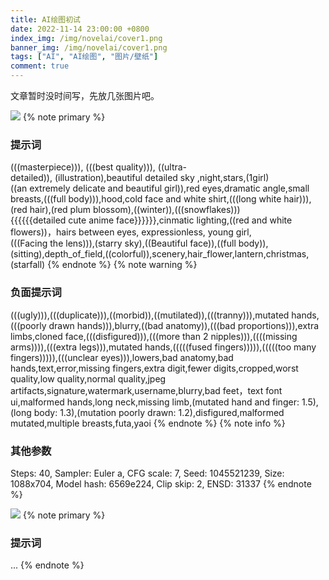 ```yaml
---
title: AI绘图初试
date: 2022-11-14 23:00:00 +0800
index_img: /img/novelai/cover1.png
banner_img: /img/novelai/cover1.png
tags: ["AI", "AI绘图", "图片/壁纸"]
comment: true
---
```

<!--more-->
文章暂时没时间写，先放几张图片吧。

![](/img/novelai/1001.png)
{% note primary %}
### 提示词
(((masterpiece))), (((best quality))), ((ultra-detailed)), (illustration),beautiful detailed sky ,night,stars,(1girl)((an extremely delicate and beautiful girl)),red eyes,dramatic angle,small breasts,(((full body))),hood,cold face and white shirt,(((long white hair))),(red hair),(red plum blossom),((winter)),(((snowflakes))){{{{{{detailed cute anime face}}}}}},cinmatic lighting,((red and white flowers))，hairs between eyes, expressionless, young girl,(((Facing the lens))),(starry sky),((Beautiful face)),((full body)),(sitting),depth_of_field,((colorful)),scenery,hair_flower,lantern,christmas,(starfall)
{% endnote %}
{% note warning %}
### 负面提示词
(((ugly))),(((duplicate))),((morbid)),((mutilated)),(((tranny))),mutated hands,(((poorly drawn hands))),blurry,((bad anatomy)),(((bad proportions))),extra limbs,cloned face,(((disfigured))),(((more than 2 nipples))),((((missing arms)))),(((extra legs))),mutated hands,(((((fused fingers))))),(((((too many fingers))))),(((unclear eyes))),lowers,bad anatomy,bad hands,text,error,missing fingers,extra digit,fewer digits,cropped,worst quality,low quality,normal quality,jpeg artifacts,signature,watermark,username,blurry,bad feet，text font ui,malformed hands,long neck,missing limb,(mutated hand and finger: 1.5),(long body: 1.3),(mutation poorly drawn: 1.2),disfigured,malformed mutated,multiple breasts,futa,yaoi
{% endnote %}
{% note info %}
### 其他参数
Steps: 40, Sampler: Euler a, CFG scale: 7, Seed: 1045521239, Size: 1088x704, Model hash: 6569e224, Clip skip: 2, ENSD: 31337
{% endnote %}

![](/img/novelai/1002.png)
{% note primary %}
### 提示词
...
{% endnote %}